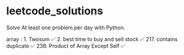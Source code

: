 # leetcode_solutions

Solve At least one problem per day with Python.

array : 1. Twosum ✅ 2. best time to buy and sell stock ✅ 217. contains duplicate ✅ 238. Product of Array Except Self ✅
